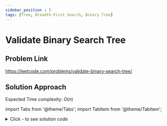 ```yaml
---
sidebar_position : 5
tags: [Tree, Breadth-First Search, Binary Tree]
---
```


# Validate Binary Search Tree

## Problem Link
https://leetcode.com/problems/validate-binary-search-tree/

## Solution Approach

Expected Time complexity: $O(n)$

import Tabs from '@theme/Tabs';
import TabItem from '@theme/TabItem';

<details><summary>Click - to see solution code</summary>

<Tabs>
<TabItem value="cpp" label="C++">

```cpp
class Solution {
   public:
    bool traversal(TreeNode* root, long long min, long long max) {
        if (!root) return true;
        if (root->val < min || root->val > max) return false;
        return (traversal(root->left, min, (long long)root->val - 1ll) &
                traversal(root->right, (long long)root->val + 1ll, max));
    }

    bool isValidBST(TreeNode* root) {
        return traversal(root, INT_MIN, INT_MAX);
    }
};
```
</TabItem>
</Tabs>

</details>
